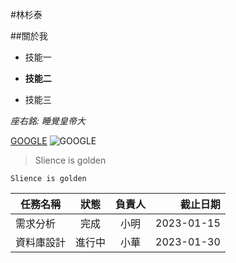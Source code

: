 #林杉泰

##關於我

* 技能一

* **技能二**

* 技能三

*座右銘: 睡覺皇帝大*

[GOOGLE](https://www.google.com/?hl=zh_TW)
![GOOGLE](https://www.google.com/images/branding/googlelogo/1x/googlelogo_light_color_272x92dp.png)

>Slience is golden

```Slience is golden```

| 任務名稱 | 狀態 | 負責人 | 截止日期 | 
|---|:---:|:---:|---:| 
| 需求分析 | 完成 | 小明 | 2023-01-15 | 
| 資料庫設計 | 進行中 | 小華 | 2023-01-30 | | 前端介面 | 未開始 | 小李 | 2023-02-15 |
